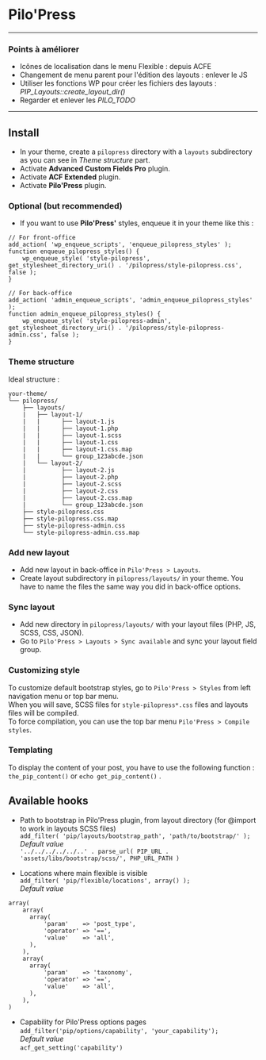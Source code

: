 # Pilo'Press

___

### Points à améliorer

- Icônes de localisation dans le menu Flexible : depuis ACFE
- Changement de menu parent pour l'édition des layouts : enlever le JS
- Utiliser les fonctions WP pour créer les fichiers des layouts : _PIP_Layouts::create_layout_dir()_
- Regarder et enlever les _PILO_TODO_

___

## Install

- In your theme, create a `pilopress` directory with a `layouts` subdirectory as you can see in _Theme structure_ part.
- Activate **Advanced Custom Fields Pro** plugin.
- Activate **ACF Extended** plugin.
- Activate **Pilo'Press** plugin.

### Optional (but recommended)

- If you want to use **Pilo'Press'** styles, enqueue it in your theme like this :

```
// For front-office
add_action( 'wp_enqueue_scripts', 'enqueue_pilopress_styles' );
function enqueue_pilopress_styles() {
    wp_enqueue_style( 'style-pilopress', get_stylesheet_directory_uri() . '/pilopress/style-pilopress.css', false );
}
 
// For back-office
add_action( 'admin_enqueue_scripts', 'admin_enqueue_pilopress_styles' );
function admin_enqueue_pilopress_styles() {
    wp_enqueue_style( 'style-pilopress-admin', get_stylesheet_directory_uri() . '/pilopress/style-pilopress-admin.css', false );
}
```

### Theme structure

Ideal structure :

```
your-theme/
└── pilopress/
    ├── layouts/
    |   ├── layout-1/
    |   |      ├── layout-1.js
    |   |      ├── layout-1.php
    |   |      ├── layout-1.scss
    |   |      ├── layout-1.css
    |   |      ├── layout-1.css.map
    |   |      └── group_123abcde.json
    |   └── layout-2/
    |          ├── layout-2.js
    |          ├── layout-2.php
    |          ├── layout-2.scss
    |          ├── layout-2.css
    |          ├── layout-2.css.map
    |          └── group_123abcde.json
    ├── style-pilopress.css
    ├── style-pilopress.css.map
    ├── style-pilopress-admin.css
    └── style-pilopress-admin.css.map
```

### Add new layout

- Add new layout in back-office in `Pilo'Press > Layouts`.
- Create layout subdirectory in `pilopress/layouts/` in your theme. You have to name the files the same way you did in back-office options.

### Sync layout

- Add new directory in `pilopress/layouts/` with your layout files (PHP, JS, SCSS, CSS, JSON).
- Go to `Pilo'Press > Layouts > Sync available` and sync your layout field group.

### Customizing style

To customize default bootstrap styles, go to `Pilo'Press > Styles` from left navigation menu or top bar menu.  
When you will save, SCSS files for `style-pilopress*.css` files and layouts files will be compiled.  
To force compilation, you can use the top bar menu `Pilo'Press > Compile styles`.

### Templating

To display the content of your post, you have to use the following function : `the_pip_content()` or `echo get_pip_content()` .

## Available hooks

- Path to bootstrap in Pilo'Press plugin, from layout directory (for @import to work in layouts SCSS files)  
`add_filter( 'pip/layouts/bootstrap_path', 'path/to/bootstrap/' );`  
_Default value_  
`'../../../../../..' . parse_url( PIP_URL . 'assets/libs/bootstrap/scss/', PHP_URL_PATH )`

- Locations where main flexible is visible  
`add_filter( 'pip/flexible/locations', array() );`  
_Default value_  
```
array(
    array(
      array(
          'param'    => 'post_type',
          'operator' => '==',
          'value'    => 'all',
      ),
    ),
    array(
      array(
          'param'    => 'taxonomy',
          'operator' => '==',
          'value'    => 'all',
      ),
    ),
)
```

- Capability for Pilo'Press options pages  
`add_filter('pip/options/capability', 'your_capability');`  
_Default value_  
`acf_get_setting('capability')`